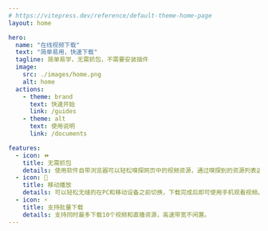 ```yaml
---
# https://vitepress.dev/reference/default-theme-home-page
layout: home

hero:
  name: "在线视频下载"
  text: "简单易用，快速下载"
  tagline: 简单易学，无需抓包，不需要安装插件
  image:
    src: ./images/home.png
    alt: home
  actions:
    - theme: brand
      text: 快速开始
      link: /guides
    - theme: alt
      text: 使用说明
      link: /documents

features:
  - icon: ⏩
    title: 无需抓包
    details: 使用软件自带浏览器可以轻松嗅探网页中的视频资源，通过嗅探到的资源列表选择自己想要下载的资源，简单快速。
  - icon: 📱
    title: 移动播放
    details: 可以轻松无缝的在PC和移动设备之前切换，下载完成后即可使用手机观看视频。
  - icon: ⚡️
    title: 支持批量下载
    details: 支持同时最多下载10个视频和直播资源，高速带宽不闲置。
---
```

